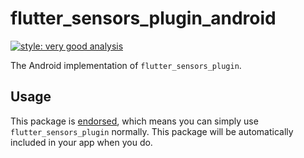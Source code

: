 # flutter_sensors_plugin_android

[![style: very good analysis][very_good_analysis_badge]][very_good_analysis_link]

The Android implementation of `flutter_sensors_plugin`.

## Usage

This package is [endorsed][endorsed_link], which means you can simply use `flutter_sensors_plugin`
normally. This package will be automatically included in your app when you do.

[endorsed_link]: https://flutter.dev/docs/development/packages-and-plugins/developing-packages#endorsed-federated-plugin
[very_good_analysis_badge]: https://img.shields.io/badge/style-very_good_analysis-B22C89.svg
[very_good_analysis_link]: https://pub.dev/packages/very_good_analysis